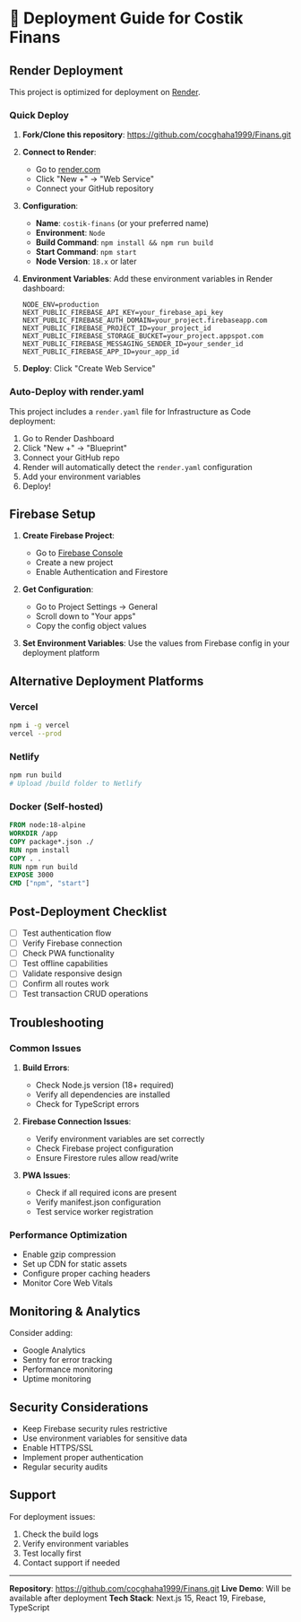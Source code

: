 # 🚀 Deployment Guide for Costik Finans

## Render Deployment

This project is optimized for deployment on [Render](https://render.com/).

### Quick Deploy

1. **Fork/Clone this repository**: https://github.com/cocghaha1999/Finans.git

2. **Connect to Render**:
   - Go to [render.com](https://render.com/)
   - Click "New +" → "Web Service"
   - Connect your GitHub repository

3. **Configuration**:
   - **Name**: `costik-finans` (or your preferred name)
   - **Environment**: `Node`
   - **Build Command**: `npm install && npm run build`
   - **Start Command**: `npm start`
   - **Node Version**: `18.x` or later

4. **Environment Variables**:
   Add these environment variables in Render dashboard:
   ```
   NODE_ENV=production
   NEXT_PUBLIC_FIREBASE_API_KEY=your_firebase_api_key
   NEXT_PUBLIC_FIREBASE_AUTH_DOMAIN=your_project.firebaseapp.com
   NEXT_PUBLIC_FIREBASE_PROJECT_ID=your_project_id
   NEXT_PUBLIC_FIREBASE_STORAGE_BUCKET=your_project.appspot.com
   NEXT_PUBLIC_FIREBASE_MESSAGING_SENDER_ID=your_sender_id
   NEXT_PUBLIC_FIREBASE_APP_ID=your_app_id
   ```

5. **Deploy**: Click "Create Web Service"

### Auto-Deploy with render.yaml

This project includes a `render.yaml` file for Infrastructure as Code deployment:

1. Go to Render Dashboard
2. Click "New +" → "Blueprint"
3. Connect your GitHub repo
4. Render will automatically detect the `render.yaml` configuration
5. Add your environment variables
6. Deploy!

## Firebase Setup

1. **Create Firebase Project**:
   - Go to [Firebase Console](https://console.firebase.google.com/)
   - Create a new project
   - Enable Authentication and Firestore

2. **Get Configuration**:
   - Go to Project Settings → General
   - Scroll down to "Your apps"
   - Copy the config object values

3. **Set Environment Variables**:
   Use the values from Firebase config in your deployment platform

## Alternative Deployment Platforms

### Vercel
```bash
npm i -g vercel
vercel --prod
```

### Netlify
```bash
npm run build
# Upload /build folder to Netlify
```

### Docker (Self-hosted)
```dockerfile
FROM node:18-alpine
WORKDIR /app
COPY package*.json ./
RUN npm install
COPY . .
RUN npm run build
EXPOSE 3000
CMD ["npm", "start"]
```

## Post-Deployment Checklist

- [ ] Test authentication flow
- [ ] Verify Firebase connection
- [ ] Check PWA functionality
- [ ] Test offline capabilities
- [ ] Validate responsive design
- [ ] Confirm all routes work
- [ ] Test transaction CRUD operations

## Troubleshooting

### Common Issues

1. **Build Errors**:
   - Check Node.js version (18+ required)
   - Verify all dependencies are installed
   - Check for TypeScript errors

2. **Firebase Connection Issues**:
   - Verify environment variables are set correctly
   - Check Firebase project configuration
   - Ensure Firestore rules allow read/write

3. **PWA Issues**:
   - Check if all required icons are present
   - Verify manifest.json configuration
   - Test service worker registration

### Performance Optimization

- Enable gzip compression
- Set up CDN for static assets
- Configure proper caching headers
- Monitor Core Web Vitals

## Monitoring & Analytics

Consider adding:
- Google Analytics
- Sentry for error tracking
- Performance monitoring
- Uptime monitoring

## Security Considerations

- Keep Firebase security rules restrictive
- Use environment variables for sensitive data
- Enable HTTPS/SSL
- Implement proper authentication
- Regular security audits

## Support

For deployment issues:
1. Check the build logs
2. Verify environment variables
3. Test locally first
4. Contact support if needed

---

**Repository**: https://github.com/cocghaha1999/Finans.git
**Live Demo**: Will be available after deployment
**Tech Stack**: Next.js 15, React 19, Firebase, TypeScript
